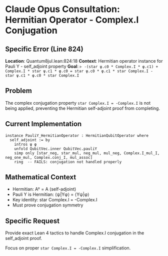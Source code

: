 # Claude Opus Consultation: Hermitian Operator - Complex.I Conjugation

## Specific Error (Line 824)
**Location**: Quantum8jul.lean:824:18
**Context**: Hermitian operator instance for Pauli Y - self_adjoint property
**Goal**: `⊢ -(star ψ.c0 * Complex.I * φ.c1) + Complex.I * star ψ.c1 * φ.c0 = star ψ.c0 * φ.c1 * star Complex.I - star ψ.c1 * φ.c0 * star Complex.I`

## Problem
The complex conjugation property `star Complex.I = -Complex.I` is not being applied, preventing the Hermitian self-adjoint proof from completing.

## Current Implementation
```lean
instance PauliY_HermitianOperator : HermitianQubitOperator where
  self_adjoint := by
    intros ψ φ
    unfold QubitVec.inner QubitVec.pauliY
    simp only [star_neg, star_mul, neg_mul, mul_neg, Complex.I_mul_I, neg_one_mul, Complex.conj_I, mul_assoc]
    ring  -- FAILS: conjugation not handled properly
```

## Mathematical Context
- Hermitian: A† = A (self-adjoint)
- Pauli Y is Hermitian: ⟨ψ|Yφ⟩ = ⟨Yψ|φ⟩
- Key identity: star Complex.I = -Complex.I
- Must prove conjugation symmetry

## Specific Request
Provide exact Lean 4 tactics to handle Complex.I conjugation in the self_adjoint proof.

Focus on proper `star Complex.I = -Complex.I` simplification. 